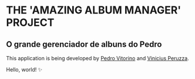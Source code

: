 # THE 'AMAZING ALBUM MANAGER' PROJECT

## O grande gerenciador de albuns do Pedro

This application is being developed by
[Pedro Vitorino](https://twitter.com/pedrovsp) and [Vinicius Peruzza](https://twitter.com/peruzzavin).

Hello, world! :sparkles:
